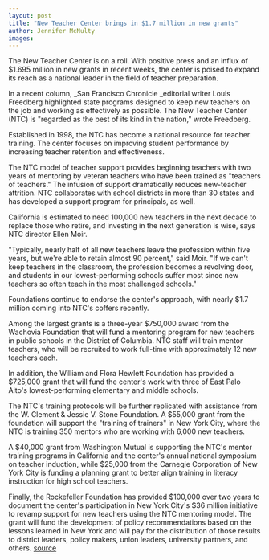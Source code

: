 ```yaml
---
layout: post
title: "New Teacher Center brings in $1.7 million in new grants"
author: Jennifer McNulty 
images:
---
```


The New Teacher Center is on a roll. With positive press and an influx of $1.695 million in new grants in recent weeks, the center is poised to expand its reach as a national leader in the field of teacher preparation.

In a recent column, _San Francisco Chronicle _editorial writer Louis Freedberg highlighted state programs designed to keep new teachers on the job and working as effectively as possible. The New Teacher Center (NTC) is "regarded as the best of its kind in the nation," wrote Freedberg.

Established in 1998, the NTC has become a national resource for teacher training. The center focuses on improving student performance by increasing teacher retention and effectiveness.

The NTC model of teacher support provides beginning teachers with two years of mentoring by veteran teachers who have been trained as "teachers of teachers." The infusion of support dramatically reduces new-teacher attrition. NTC collaborates with school districts in more than 30 states and has developed a support program for principals, as well.

California is estimated to need 100,000 new teachers in the next decade to replace those who retire, and investing in the next generation is wise, says NTC director Ellen Moir.

"Typically, nearly half of all new teachers leave the profession within five years, but we're able to retain almost 90 percent," said Moir. "If we can't keep teachers in the classroom, the profession becomes a revolving door, and students in our lowest-performing schools suffer most since new teachers so often teach in the most challenged schools."

Foundations continue to endorse the center's approach, with nearly $1.7 million coming into NTC's coffers recently.

Among the largest grants is a three-year $750,000 award from the Wachovia Foundation that will fund a mentoring program for new teachers in public schools in the District of Columbia. NTC staff will train mentor teachers, who will be recruited to work full-time with approximately 12 new teachers each.

In addition, the William and Flora Hewlett Foundation has provided a $725,000 grant that will fund the center's work with three of East Palo Alto's lowest-performing elementary and middle schools.

The NTC's training protocols will be further replicated with assistance from the W. Clement & Jessie V. Stone Foundation. A $55,000 grant from the foundation will support the "training of trainers" in New York City, where the NTC is training 350 mentors who are working with 6,000 new teachers.

A $40,000 grant from Washington Mutual is supporting the NTC's mentor training programs in California and the center's annual national symposium on teacher induction, while $25,000 from the Carnegie Corporation of New York City is funding a planning grant to better align training in literacy instruction for high school teachers.

Finally, the Rockefeller Foundation has provided $100,000 over two years to document the center's participation in New York City's $36 million initiative to revamp support for new teachers using the NTC mentoring model. The grant will fund the development of policy recommendations based on the lessons learned in New York and will pay for the distribution of those results to district leaders, policy makers, union leaders, university partners, and others.
[source](http://www1.ucsc.edu/currents/05-06/08-08/center.asp "Permalink to center")
